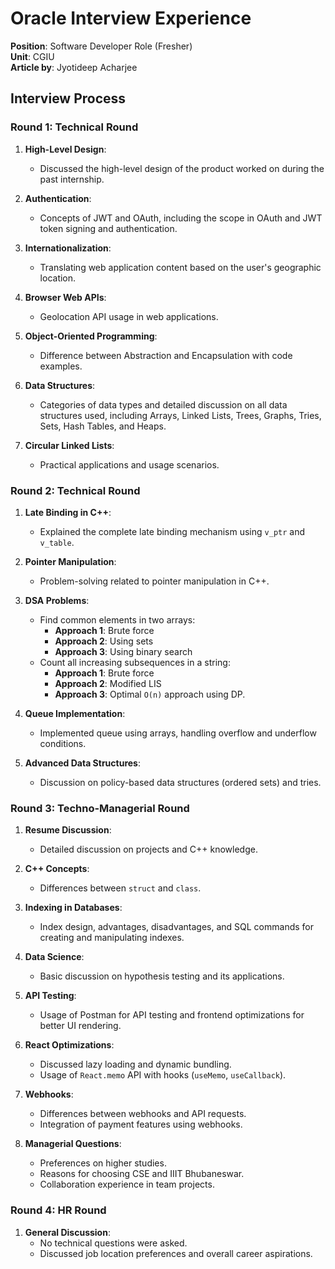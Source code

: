 # Oracle Interview Experience

**Position**: Software Developer Role (Fresher)  
**Unit**: CGIU<br/>
**Article by**: Jyotideep Acharjee

## Interview Process

### Round 1: Technical Round

1. **High-Level Design**:
   - Discussed the high-level design of the product worked on during the past internship.
2. **Authentication**:

   - Concepts of JWT and OAuth, including the scope in OAuth and JWT token signing and authentication.

3. **Internationalization**:
   - Translating web application content based on the user's geographic location.
4. **Browser Web APIs**:

   - Geolocation API usage in web applications.

5. **Object-Oriented Programming**:

   - Difference between Abstraction and Encapsulation with code examples.

6. **Data Structures**:

   - Categories of data types and detailed discussion on all data structures used, including Arrays, Linked Lists, Trees, Graphs, Tries, Sets, Hash Tables, and Heaps.

7. **Circular Linked Lists**:
   - Practical applications and usage scenarios.

### Round 2: Technical Round

1. **Late Binding in C++**:

   - Explained the complete late binding mechanism using `v_ptr` and `v_table`.

2. **Pointer Manipulation**:

   - Problem-solving related to pointer manipulation in C++.

3. **DSA Problems**:

   - Find common elements in two arrays:
     - **Approach 1**: Brute force
     - **Approach 2**: Using sets
     - **Approach 3**: Using binary search
   - Count all increasing subsequences in a string:
     - **Approach 1**: Brute force
     - **Approach 2**: Modified LIS
     - **Approach 3**: Optimal `O(n)` approach using DP.

4. **Queue Implementation**:

   - Implemented queue using arrays, handling overflow and underflow conditions.

5. **Advanced Data Structures**:
   - Discussion on policy-based data structures (ordered sets) and tries.

### Round 3: Techno-Managerial Round

1. **Resume Discussion**:

   - Detailed discussion on projects and C++ knowledge.

2. **C++ Concepts**:

   - Differences between `struct` and `class`.

3. **Indexing in Databases**:

   - Index design, advantages, disadvantages, and SQL commands for creating and manipulating indexes.

4. **Data Science**:

   - Basic discussion on hypothesis testing and its applications.

5. **API Testing**:

   - Usage of Postman for API testing and frontend optimizations for better UI rendering.

6. **React Optimizations**:

   - Discussed lazy loading and dynamic bundling.
   - Usage of `React.memo` API with hooks (`useMemo`, `useCallback`).

7. **Webhooks**:

   - Differences between webhooks and API requests.
   - Integration of payment features using webhooks.

8. **Managerial Questions**:
   - Preferences on higher studies.
   - Reasons for choosing CSE and IIIT Bhubaneswar.
   - Collaboration experience in team projects.

### Round 4: HR Round

1. **General Discussion**:
   - No technical questions were asked.
   - Discussed job location preferences and overall career aspirations.
